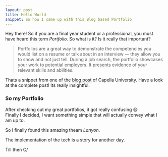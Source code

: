 ```yaml
---
layout: post
title: Hello World 
snippet: So how I came up with this Blog based Portfolio
---
```


Hey there! 
So if you are a final year student or a professional, you must have heard this term *Portfolio*.
So what is it?
Is it really that important?

>Portfolios are a great way to demonstrate the competencies you would list on a resume or talk about in an interview — they allow you to show and not just tell. During a job search, the portfolio showcases your work to potential employers. It presents evidence of your relevant skills and abilities. 

Thats a snippet from one of the [blog post](https://www.capella.edu/blogs/cublog/why-a-portfolio-is-important-for-your-career/) of Capella University. Have a look at the complete post! Its really insightful.

### So my Portfolio

After checking out my great portfolios, it got really confusing 😆 </br>
Finally I decided, I want something simple that will actually convey what I am up to.

So I finally found this amazing theam *Lanyon*.

The implementation of the tech is a story for another day.

Till then O/
